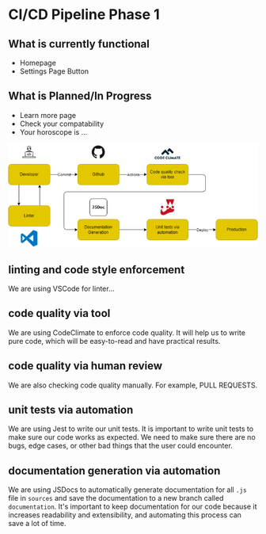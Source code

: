 # CI/CD Pipeline Phase 1

## What is currently functional
- Homepage 
- Settings Page Button

## What is Planned/In Progress
- Learn more page
- Check your compatability 
- Your horoscope is ... 

![CICD Pipeline Diagram](phase1.png)
<!---  Use phase1.png, phase1.drawio.png doesn't have some icons show up for some reason, and if you want to make edits, export as .drawio file and import into https://app.diagrams.net/ -->

## linting and code style enforcement
We are using VSCode for linter...

## code quality via tool
We are using CodeClimate to enforce code quality. It will help us to write pure code, which will be easy-to-read and have practical results. 

## code quality via human review
We are also checking code quality manually. For example, PULL REQUESTS. 

## unit tests via automation
We are using Jest to write our unit tests. It is important to write unit tests to make sure our code works as expected. We need to make sure there are no bugs, edge cases, or other bad things that the user could encounter. 

## documentation generation via automation
We are using JSDocs to automatically generate documentation for all `.js` file in `sources` and save the documentation to a new branch called `documentation`. It's important to keep documentation for our code because it increases readability and extensibility, and automating this process can save a lot of time.


